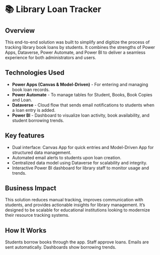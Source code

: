 # 📚 Library Loan Tracker

## Overview
This end-to-end solution was built to simplify and digitize the process of tracking library book loans by students. It combines the strengths of Power Apps, Dataverse, Power Automate, and Power BI to deliver a seamless experience for both administrators and users.

## Technologies Used
- **Power Apps (Canvas & Model-Driven)** - For entering and managing book loan records.
- **Power Automate** - To manage tables for Student, Books, Book Copies and Loan.
- **Dataverse** - Cloud flow that sends email notifications to students when a loan entry is added.
- **Power BI** - Dashboard to visualize loan activity, book availability, and student borrowing trends.

## Key features
- Dual interface: Canvas App for quick entries and Model-Driven App for structured data management.
- Automated email alerts to students upon loan creation.
- Centralized data model using Dataverse for scalability and integrity.
- Interactive Power BI dashboard for library staff to monitor usage and trends.

## Business Impact
  This solution reduces manual tracking, improves communication with students, and provides actionable insights for library management. It’s designed to be scalable for educational institutions looking to modernize their resource tracking systems.


## How It Works
Students borrow books through the app. Staff approve loans. Emails are sent automatically. Dashboards show borrowing trends.




